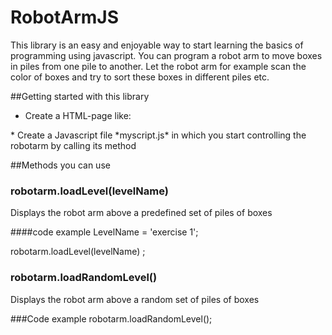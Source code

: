 # RobotArmJS

This library is an easy and enjoyable way to start learning the basics of programming using javascript. You can program a robot arm to move boxes in piles from one pile to another. Let the robot arm for example scan the color of boxes and try to sort these boxes in different piles etc.

##Getting started with this library
* Create a HTML-page like:
<!doctype html>
<html>
<head>
  <meta charset="utf-8">
  <script src= robotarm.js></script>
  <script src= myscript.js></script>
</head>
<body>
</body>
</html>
* Create a Javascript file *myscript.js* in which you start controlling the robotarm by calling its method

##Methods you can use
### robotarm.loadLevel(levelName)
Displays the robot arm above a predefined set of piles of boxes

####code example
LevelName = 'exercise 1';

robotarm.loadLevel(levelName) ;

### robotarm.loadRandomLevel()
Displays the robot arm above a random set of piles of boxes

###Code example
robotarm.loadRandomLevel();


